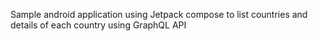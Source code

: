 Sample android application using Jetpack compose to list countries and details of each country using GraphQL API

